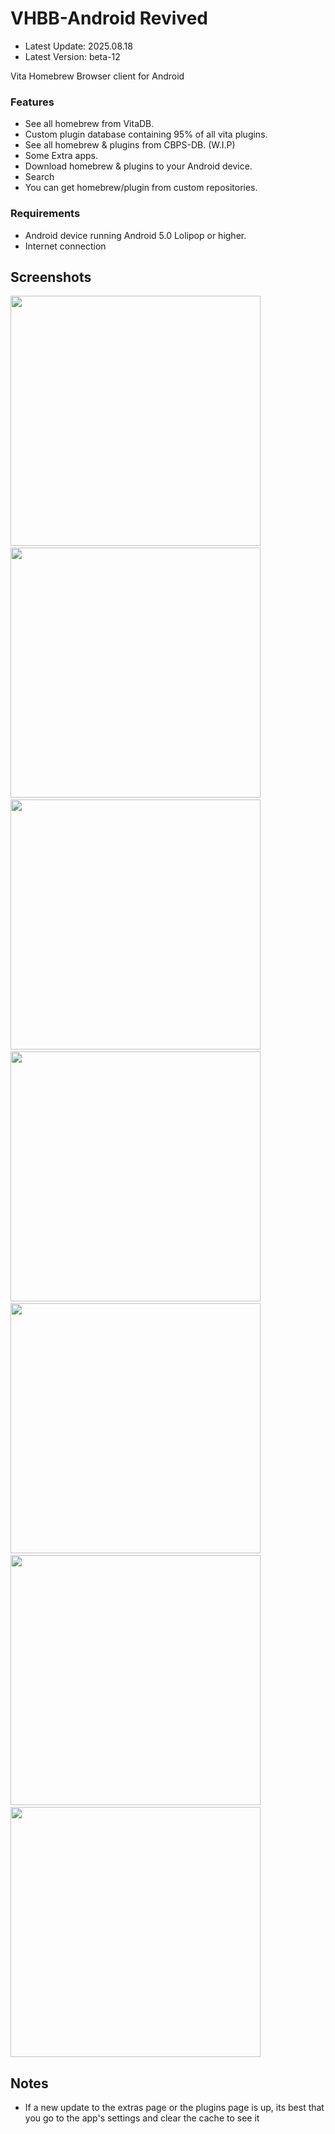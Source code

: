 # VHBB-Android Revived

- Latest Update: 2025.08.18
- Latest Version: beta-12

Vita Homebrew Browser client for Android

### Features
- See all homebrew from VitaDB.
- Custom plugin database containing 95% of all vita plugins.
- See all homebrew & plugins from CBPS-DB. (W.I.P)
- Some Extra apps.
- Download homebrew & plugins to your Android device.
- Search
- You can get homebrew/plugin from custom repositories.

### Requirements
- Android device running Android 5.0 Lolipop or higher.
- Internet connection

## Screenshots
<img src="screenshots/screenshot_homebrew.png" width="400"> &nbsp; <img src="screenshots/screenshot_plugins.png" width="400"> &nbsp; <img src="screenshots/screenshot_cbpsdb.png" width="400"> &nbsp; <img src="screenshots/screenshot_extras.png" width="400"> &nbsp; <img src="screenshots/screenshot_customrepo.png" width="400"> &nbsp; <img src="screenshots/screenshot_drawer.png" width="400"> &nbsp; <img src="screenshots/screenshot_details.png" width="400">

## Notes
- If a new update to the extras page or the plugins page is up, its best that you go to the app's settings and clear the cache to see it
